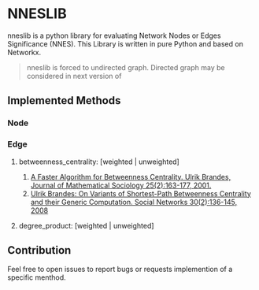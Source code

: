 # NNESLIB
nneslib is a python library for evaluating Network Nodes or Edges Significance (NNES). 
This Library is written in pure Python and based on Networkx.

> nneslib is forced to undirected graph. Directed graph may be considered in next version of

## Implemented Methods
### Node
### Edge
1. betweenness_centrality: \[weighted | unweighted\]
    1. [A Faster Algorithm for Betweenness Centrality. Ulrik Brandes, Journal of Mathematical Sociology 25(2):163-177, 2001.](http://www.inf.uni-konstanz.de/algo/publications/b-fabc-01.pdf)
    2. [Ulrik Brandes: On Variants of Shortest-Path Betweenness Centrality and their Generic Computation. Social Networks 30(2):136-145, 2008](http://www.inf.uni-konstanz.de/algo/publications/b-vspbc-08.pdf)
    
2. degree_product: \[weighted | unweighted\]
    
## Contribution
Feel free to open issues to report bugs or requests implemention of a specific menthod.
